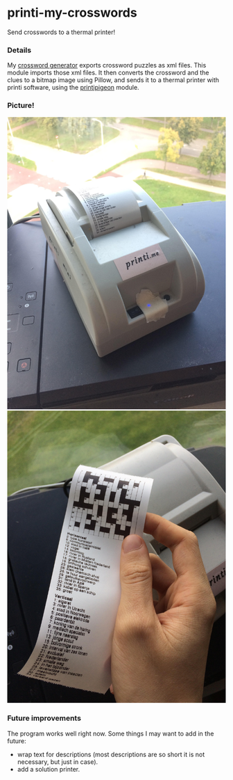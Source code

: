 # printi-my-crosswords
Send crosswords to a thermal printer!

### Details
My [crossword generator](https://github.com/lukavdplas/crossword-maker) exports crossword puzzles as xml files. This module imports those xml files. It then converts the crossword and the clues to a bitmap image using Pillow, and sends it to a thermal printer with printi software, using the [printipigeon](https://github.com/fonsp/printi-pigeon) module.

### Picture!
![a picture of a thermal printer with a receipt with a crossword printed on it sticking out of it](docs/printing.jpg)![my hand holding a receipt with a dutch crossword printed on it](docs/example.jpg)

### Future improvements
The program works well right now. Some things I may want to add in the future:
* wrap text for descriptions (most descriptions are so short it is not necessary, but just in case).
* add a solution printer.
